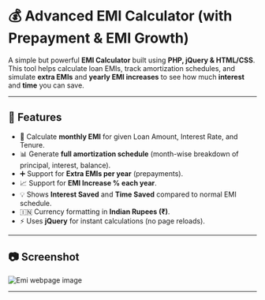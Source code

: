 # 💰 Advanced EMI Calculator (with Prepayment & EMI Growth)

A simple but powerful **EMI Calculator** built using **PHP, jQuery & HTML/CSS**.  
This tool helps calculate loan EMIs, track amortization schedules, and simulate **extra EMIs** and **yearly EMI increases** to see how much **interest** and **time** you can save.

---

## 🚀 Features

- 📌 Calculate **monthly EMI** for given Loan Amount, Interest Rate, and Tenure.  
- 📊 Generate **full amortization schedule** (month-wise breakdown of principal, interest, balance).  
- ➕ Support for **Extra EMIs per year** (prepayments).  
- 📈 Support for **EMI Increase % each year**.  
- 💡 Shows **Interest Saved** and **Time Saved** compared to normal EMI schedule.  
- 🇮🇳 Currency formatting in **Indian Rupees (₹)**.
- ⚡ Uses **jQuery** for instant calculations (no page reloads).

---

## 📷 Screenshot
![Emi webpage image](https://github.com/user-attachments/assets/4d0a7d5d-1395-4164-8cf1-2a35f785643b)

---

